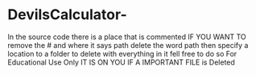 # DevilsCalculator-

In the source code there is a place that is commented IF YOU WANT TO remove the # and where it says path delete the word path then specify a location to a folder to delete with everything in it fell free to do so For Educational Use Only IT IS ON YOU IF A IMPORTANT FILE is Deleted

